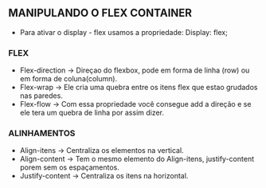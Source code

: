 ## MANIPULANDO O FLEX CONTAINER

- Para ativar o display - flex usamos a propriedade: Display: flex;

### FLEX

- Flex-direction -> Direçao do flexbox, pode em forma de linha (row) ou em forma de coluna(column).
- Flex-wrap -> Ele cria uma quebra entre os itens flex que estao grudados nas paredes.
- Flex-flow -> Com essa propriedade você consegue add a direção e se ele tera um quebra de linha por assim dizer.


### ALINHAMENTOS

- Align-itens -> Centraliza os elementos na vertical.
- Align-content -> Tem o mesmo elemento do Align-itens, justify-content porem sem os espaçamentos.
- Justify-content -> Centraliza os itens na horizontal.